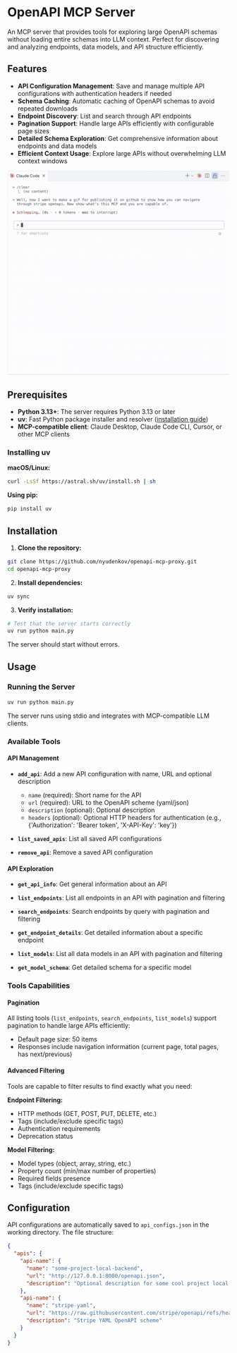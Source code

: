 # OpenAPI MCP Server

An MCP server that provides tools for exploring large OpenAPI schemas without loading entire schemas into LLM context. Perfect for discovering and analyzing endpoints, data models, and API structure efficiently.

## Features

- **API Configuration Management**: Save and manage multiple API configurations with authentication headers if needed
- **Schema Caching**: Automatic caching of OpenAPI schemas to avoid repeated downloads
- **Endpoint Discovery**: List and search through API endpoints
- **Pagination Support**: Handle large APIs efficiently with configurable page sizes
- **Detailed Schema Exploration**: Get comprehensive information about endpoints and data models
- **Efficient Context Usage**: Explore large APIs without overwhelming LLM context windows

<div align="center">

![Demo](demonstration.gif)

</div>

## Prerequisites

- **Python 3.13+**: The server requires Python 3.13 or later
- **uv**: Fast Python package installer and resolver ([installation guide](https://docs.astral.sh/uv/getting-started/installation/))
- **MCP-compatible client**: Claude Desktop, Claude Code CLI, Cursor, or other MCP clients

### Installing uv

**macOS/Linux:**

```bash
curl -LsSf https://astral.sh/uv/install.sh | sh
```

**Using pip:**

```bash
pip install uv
```

## Installation

1. **Clone the repository:**

```bash
git clone https://github.com/nyudenkov/openapi-mcp-proxy.git
cd openapi-mcp-proxy
```

2. **Install dependencies:**

```bash
uv sync
```

3. **Verify installation:**

```bash
# Test that the server starts correctly
uv run python main.py
```

The server should start without errors.

## Usage

### Running the Server

```bash
uv run python main.py
```

The server runs using stdio and integrates with MCP-compatible LLM clients.

### Available Tools

#### API Management

- **`add_api`**: Add a new API configuration with name, URL and optional description
  - `name` (required): Short name for the API
  - `url` (required): URL to the OpenAPI scheme (yaml/json)
  - `description` (optional): Optional description
  - `headers` (optional): Optional HTTP headers for authentication (e.g., {'Authorization': 'Bearer token', 'X-API-Key': 'key'})

- **`list_saved_apis`**: List all saved API configurations

- **`remove_api`**: Remove a saved API configuration

#### API Exploration

- **`get_api_info`**: Get general information about an API

- **`list_endpoints`**: List all endpoints in an API with pagination and filtering

- **`search_endpoints`**: Search endpoints by query with pagination and filtering

- **`get_endpoint_details`**: Get detailed information about a specific endpoint

- **`list_models`**: List all data models in an API with pagination and filtering

- **`get_model_schema`**: Get detailed schema for a specific model

### Tools Capabilities

#### Pagination

All listing tools (`list_endpoints`, `search_endpoints`, `list_models`) support pagination to handle large APIs efficiently:

- Default page size: 50 items
- Responses include navigation information (current page, total pages, has next/previous)

#### Advanced Filtering

Tools are capable to filter results to find exactly what you need:

**Endpoint Filtering:**

- HTTP methods (GET, POST, PUT, DELETE, etc.)
- Tags (include/exclude specific tags)
- Authentication requirements
- Deprecation status

**Model Filtering:**

- Model types (object, array, string, etc.)
- Property count (min/max number of properties)
- Required fields presence
- Tags (include/exclude specific tags)

## Configuration

API configurations are automatically saved to `api_configs.json` in the working directory. The file structure:

```json
{
  "apis": {
    "api-name": {
      "name": "some-project-local-backend",
      "url": "http://127.0.0.1:8000/openapi.json",
      "description": "Optional description for some cool project local backend scheme"
    },
    "api-name": {
      "name": "stripe-yaml",
      "url": "https://raw.githubusercontent.com/stripe/openapi/refs/heads/master/openapi/spec3.yaml",
      "description": "Stripe YAML OpenAPI scheme"
    }
  }
}
```
